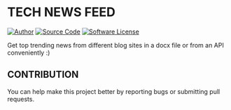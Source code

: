 # **TECH NEWS FEED**

[![Author](http://img.shields.io/badge/author-crafter_deo-blue.svg)](https://github.com/crafter-deo)
[![Source Code](http://img.shields.io/badge/source-crafter_deo/Tech_News_feed-blue.svg)](https://github.com/Crafter-deo/tech-news-feed)
[![Software License](https://img.shields.io/badge/license-MIT-brightgreen.svg)](LICENSE)

Get top trending news from different blog sites in a docx file or from an API conveniently :)

## CONTRIBUTION

You can help make this project better by reporting bugs or submitting pull requests.
